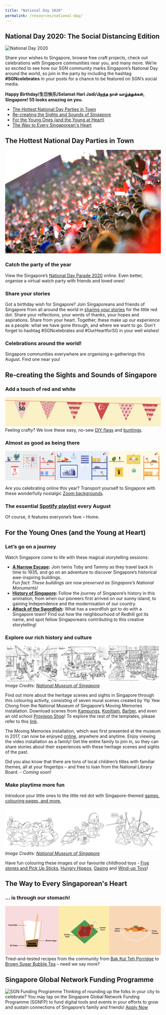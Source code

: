 ```yaml
---
title: "National Day 2020"
permalink: /resources/national-day/
---
```


## National Day 2020: The Social Distancing Edition

![National Day 2020](/images/national-day/NDHeader.png)

Share your wishes to Singapore, browse free craft projects, check out celebrations with Singapore communities near you, and many more.
We’re so excited to see how our SGN community marks Singapore’s National Day around the world, so join in the party by including the hashtag **#SGNcelebrates** in your posts for a chance to be featured on SGN’s social media.

**Happy Birthday/生日快乐/Selamat Hari Jadi/பிறந்த நாள் வாழ்த்துக்கள், Singapore! 55 looks amazing on you.**

* [The Hottest National Day Parties in Town](#hottest-nd-parties)
* [Re-creating the Sights and Sounds of Singapore](#sights-and-sounds)
* [For the Young Ones (and the Young at Heart)](#young-ones)
* [The Way to Every Singaporean's Heart](#local-food-recipes)

## <a id="hottest-nd-parties"></a>The Hottest National Day Parties in Town
![National Day Celebrations](/images/national-day/NDCelebrations.jpg)
### Catch the party of the year
View the Singapore’s [National Day Parade 2020](https://www.ndp.gov.sg/whatshappening/bringing-ndp-to-our-homes/) online. Even better, organise a virtual watch party with friends and loved ones!

### Share your stories
Got a birthday wish for Singapore? Join Singaporeans and friends of Singapore from all around the world in [sharing your stories](https://www.ndp.gov.sg/ourheartforsg/overview) for the little red dot. Share your reflections, your words of thanks, your hopes and aspirations. Share from your heart. Together, these make up our experience as a people: what we have gone through, and where we want to go. Don't forget to hashtag #SGNcelebrates and #OurHeartforSG in your well wishes!

### Celebrations around the world!
Singapore communities everywhere are organising e-gatherings this August. Find one near you!

## <a id="sights-and-sounds"></a>Re-creating the Sights and Sounds of Singapore

### Add a touch of red and white
![National Day Buntings](/images/national-day/NDbuntings.png)
Feeling crafty? We love these easy, no-sew [DIY flags](docs/NDFlagDIY.pdf) and [buntings](docs/SGN-ND-Buntings.pdf).

### Almost as good as being there
![Zoom Background](/images/national-day/NDZoombg.png)

Are you celebrating online this year? Transport yourself to Singapore with these wonderfully nostalgic [Zoom backgrounds](https://www.singaporeglobalnetwork.gov.sg/resources/shntertainment/#wfh-stuff).

### The essential [Spotify playlist](https://open.spotify.com/playlist/2g7OIauaGcWWBAsfldwywB?si=Jxa_8dX6Rza4cnNuaJtQmQ) every August
Of course, it features everyone’s fave – Home.

## <a id="young-ones"></a>For the Young Ones (and the Young at Heart)

### Let’s go on a journey
Watch Singapore come to life with these magical storytelling sessions:

* **[A Narrow Escape](https://www.youtube.com/watch?v=GK-OIE0QqKM&feature=youtu.be):** Join twins Toby and Tammy as they travel back in time to 1935, and go on an adventure to discover Singapore’s historical awe-inspiring buildings.  
_Fun fact: These buildings are now preserved as Singapore’s National Monuments!_
* **[History of Singapore](https://www.youtube.com/watch?v=DbaQmATHoww):** Follow the journey of Singapore’s history in this animation, from when our pioneers first arrived on our sunny island, to gaining Independence and the modernisation of our country.  
* **[Attack of the Swordfish](https://www.facebook.com/NationalHeritageBoardSG/videos/2508430612805646/):** What has a swordfish got to do with a Singapore town? Find out how the neighbourhood of Redhill got its name, and spot fellow Singaporeans contributing to this creative storytelling!  

### Explore our rich history and culture
![Childhood Toys](/images/national-day/NMSNostalgia.png)
_Image Credits: [National Museum of Singapore](https://www.nhb.gov.sg/nationalmuseum/our-programmes/programmes-list/museumfromhome---get-curious)_

Find out more about the heritage scenes and sights in Singapore through this colouring activity, consisting of seven mural scenes created by Yip Yew Chong from the National Museum of Singapore’s Moving Memories installation. Download scenes from [Kampungs](https://www.nhb.gov.sg/nationalmuseum/-/media/nms2017/documents/senior-programmes/colouring-templates/1_a4_moving-memories-1---kampung.pdf), [Kopitiam](https://www.nhb.gov.sg/nationalmuseum/-/media/nms2017/documents/senior-programmes/colouring-templates/2_a4_moving-memories-2---kopitiam.pdf), [Barber](https://www.nhb.gov.sg/nationalmuseum/-/media/nms2017/documents/senior-programmes/colouring-templates/3_a4_moving-memories-3---barber.pdf), and even an old school [Provision Shop](https://www.nhb.gov.sg/nationalmuseum/-/media/nms2017/documents/senior-programmes/colouring-templates/7_a4_moving-memories-7--provision-shop.pdf)! To explore the rest of the templates, please refer to this [link](https://www.nhb.gov.sg/nationalmuseum/our-programmes/programmes-list/museumfromhome---get-curious?sc_lang=en). 

The Moving Memories installation, which was first presented at the museum in 2017, can now be enjoyed [online](https://www.youtube.com/watch?v=FraabLL9XdM), anywhere and anytime. Enjoy viewing the video installation as a family! Get the entire family to join in, so they can share stories about their experiences with these heritage scenes and sights of the past. 


Did you also know that there are tons of local children’s titles with familiar themes, all at your fingertips – and free to loan from the National Library Board. - _Coming soon!_

### Make playtime more fun
Introduce your little ones to the little red dot with Singapore-themed [games, colouring pages, and more.](https://www.singaporeglobalnetwork.gov.sg/resources/resources-for-kids/)

![Childhood Toys](/images/national-day/NMSChildhoodtoys.png)
_Image Credits: [National Museum of Singapore](https://www.nhb.gov.sg/nationalmuseum/our-programmes/programmes-list/museumfromhome---get-curious)_

Have fun colouring these images of our favourite childhood toys - [Five stones and Pick Up Sticks](https://www.nhb.gov.sg/nationalmuseum/-/media/nms2017/documents/programmes/museumfromhome/fivestones--pickup-sticks.pdf), [Hungry Hippos](https://www.nhb.gov.sg/nationalmuseum/-/media/nms2017/documents/programmes/museumfromhome/hungry-hippos.pdf), [Gasing](https://www.nhb.gov.sg/nationalmuseum/-/media/nms2017/documents/programmes/museumfromhome/gasing.pdf) and [Wind-up Toys](https://www.nhb.gov.sg/nationalmuseum/-/media/nms2017/documents/programmes/museumfromhome/wind-up-toys.pdf)!  

## <a id="local-food-recipes"></a>The Way to Every Singaporean's Heart

### … is through our stomach!
![SG Food](/images/national-day/NDFoodie.png)
Tried-and-tested recipes from the community from [Bak Kut Teh Porridge](https://www.singaporeglobalnetwork.gov.sg/food-for-thought/from-the-community/recipe-ideas-for-staying-at-home) to [Brown Sugar Bubble Tea](https://www.singaporeglobalnetwork.gov.sg/food-for-thought/from-the-community/from-bak-kut-teh-porridge-to-bak-chor-bee-hoon) – need we say more?

## Singapore Global Network Funding Programme
![SGN Funding Programme](/images/national-day/SGNFP-ND.png)
Thinking of rounding up the folks in your city to celebrate? You may tap on the Singapore Global Network Funding Programme (SGNFP) to fund digital tools and events in your efforts to grow and sustain connections of Singapore’s family and friends!
[Apply Now](https://www.singaporeglobalnetwork.gov.sg/funding/)
